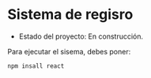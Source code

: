 <h1> Sistema de regisro</h1>

- Estado del proyecto: En construcción.

Para ejecutar el sisema, debes poner:

```npm insall react```
